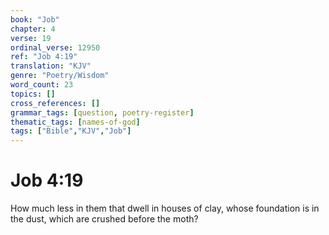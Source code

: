 ```yaml
---
book: "Job"
chapter: 4
verse: 19
ordinal_verse: 12950
ref: "Job 4:19"
translation: "KJV"
genre: "Poetry/Wisdom"
word_count: 23
topics: []
cross_references: []
grammar_tags: [question, poetry-register]
thematic_tags: [names-of-god]
tags: ["Bible","KJV","Job"]
---
```


# Job 4:19

How much less in them that dwell in houses of clay, whose foundation is in the dust, which are crushed before the moth?
